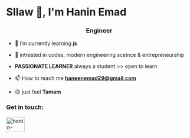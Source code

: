 <h1>Sllaw 👋, I'm Hanin Emad</h1>
<h3 align="center">Engineer</h3>


- 🌱 I’m currently learning **js**

- 🔎 intrested in codes, modern engineering sceince & entrepreneurship

- **PASSIONATE LEARNER** always a student >> open to learn

- 📫 How to reach me **haneenemad29@gmail.com**

- 😌 just feel **Tamam**

<h3 align="left">Get in touch:</h3>
<p align="left">
<a href="https://www.linkedin.com/in/hanin-emad-3a41521a5" target="blank"><img align="center" src="https://raw.githubusercontent.com/rahuldkjain/github-profile-readme-generator/master/src/images/icons/Social/linked-in-alt.svg" alt="hanin-emad" height="40" width="50" /></a>
</p>
